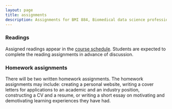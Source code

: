 ```yaml
---
layout: page
title: assignments
description: Assignments for BMI 884, Biomedical data science professional skills
---
```


### Readings

Assigned readings appear in the [course schedule](schedule.html).
Students are expected to complete the reading assignments in advance
of discussion.

### Homework assignments

There will be two written homework assignments.
The homework assignments may include: creating a personal website,
writing a cover letters for applications to an academic and an
industry position, constructing a CV and a resume, or writing a short
essay on motivating and demotivating learning experiences they have
had.
